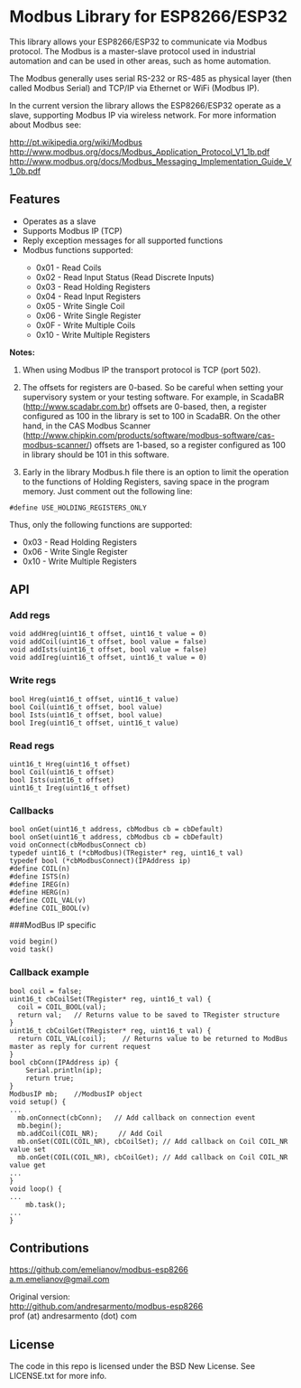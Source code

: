 # Modbus Library for ESP8266/ESP32

This library allows your ESP8266/ESP32 to communicate via Modbus protocol. The Modbus is a master-slave protocol
used in industrial automation and can be used in other areas, such as home automation.

The Modbus generally uses serial RS-232 or RS-485 as physical layer (then called Modbus Serial) and TCP/IP via Ethernet or WiFi (Modbus IP).

In the current version the library allows the ESP8266/ESP32 operate as a slave, supporting Modbus IP via wireless network. For more information about Modbus see:

http://pt.wikipedia.org/wiki/Modbus http://www.modbus.org/docs/Modbus_Application_Protocol_V1_1b.pdf
http://www.modbus.org/docs/Modbus_Messaging_Implementation_Guide_V1_0b.pdf

## Features

<ul>
<li>Operates as a slave</li>
<li>Supports Modbus IP (TCP)</li>
<li>Reply exception messages for all supported functions</li>
<li>Modbus functions supported:</li>
<ul>
    <li>0x01 - Read Coils</li>
    <li>0x02 - Read Input Status (Read Discrete Inputs)</li>
    <li>0x03 - Read Holding Registers</li>
    <li>0x04 - Read Input Registers</li>
    <li>0x05 - Write Single Coil</li>
    <li>0x06 - Write Single Register</li>
    <li>0x0F - Write Multiple Coils</li>
    <li>0x10 - Write Multiple Registers</li>
</ul>
</ul>

<b>Notes:</b>

1. When using Modbus IP the transport protocol is TCP (port 502).

2. The offsets for registers are 0-based. So be careful when setting your supervisory system or your testing software. For example, in ScadaBR (http://www.scadabr.com.br)
offsets are 0-based, then, a register configured as 100 in the library is set to 100 in ScadaBR. On the other hand, in the CAS Modbus Scanner
(http://www.chipkin.com/products/software/modbus-software/cas-modbus-scanner/) offsets are 1-based, so a register configured as 100 in library should be 101 in this software.

3. Early in the library Modbus.h file there is an option to limit the operation
to the functions of Holding Registers, saving space in the program memory.
Just comment out the following line:

```
#define USE_HOLDING_REGISTERS_ONLY
```
Thus, only the following functions are supported:
<ul>
    <li>0x03 - Read Holding Registers</li>
    <li>0x06 - Write Single Register</li>
    <li>0x10 - Write Multiple Registers</li>
</ul>


## API

### Add regs
```
void addHreg(uint16_t offset, uint16_t value = 0)
void addCoil(uint16_t offset, bool value = false)
void addIsts(uint16_t offset, bool value = false)
void addIreg(uint16_t offset, uint16_t value = 0)
```
### Write regs
```
bool Hreg(uint16_t offset, uint16_t value)
bool Coil(uint16_t offset, bool value)
bool Ists(uint16_t offset, bool value)
bool Ireg(uint16_t offset, uint16_t value)
```
### Read regs
```
uint16_t Hreg(uint16_t offset)
bool Coil(uint16_t offset)
bool Ists(uint16_t offset)
uint16_t Ireg(uint16_t offset)
```
### Callbacks

```
bool onGet(uint16_t address, cbModbus cb = cbDefault)
bool onSet(uint16_t address, cbModbus cb = cbDefault)
void onConnect(cbModbusConnect cb)
typedef uint16_t (*cbModbus)(TRegister* reg, uint16_t val)
typedef bool (*cbModbusConnect)(IPAddress ip)
#define COIL(n)
#define ISTS(n)
#define IREG(n)
#define HERG(n)
#define COIL_VAL(v)
#define COIL_BOOL(v)
```
###ModBus IP specific

```
void begin()
void task()
```

### Callback example

```
bool coil = false;
uint16_t cbCoilSet(TRegister* reg, uint16_t val) {
  coil = COIL_BOOL(val);
  return val;	// Returns value to be saved to TRegister structure
}
uint16_t cbCoilGet(TRegister* reg, uint16_t val) {
  return COIL_VAL(coil);	// Returns value to be returned to ModBus master as reply for current request
}
bool cbConn(IPAddress ip) {
	Serial.println(ip);
	return true;
}
ModbusIP mb;	//ModbusIP object
void setup() {
...
  mb.onConnect(cbConn);   // Add callback on connection event
  mb.begin();
  mb.addCoil(COIL_NR);     // Add Coil
  mb.onSet(COIL(COIL_NR), cbCoilSet); // Add callback on Coil COIL_NR value set
  mb.onGet(COIL(COIL_NR), cbCoilGet); // Add callback on Coil COIL_NR value get
...
}
void loop() {
...
	mb.task();
...
}
```


## Contributions

https://github.com/emelianov/modbus-esp8266<br>
a.m.emelianov@gmail.com

Original version:<br>
http://github.com/andresarmento/modbus-esp8266<br>
prof (at) andresarmento (dot) com

## License

The code in this repo is licensed under the BSD New License. See LICENSE.txt for more info.

